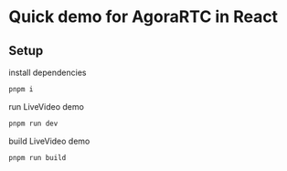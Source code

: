 # Quick demo for AgoraRTC in React

## Setup

install dependencies

```bash
pnpm i
```

run LiveVideo demo

```bash
pnpm run dev
```

build LiveVideo demo

```bash
pnpm run build
```
